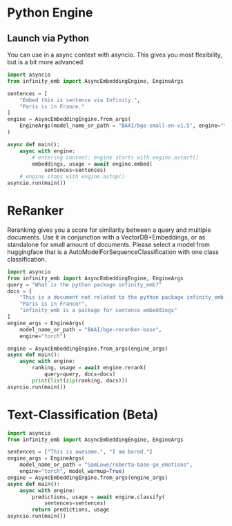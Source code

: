# Python Engine 

## Launch via Python

You can use in a async context with asyncio. 
This gives you most flexibility, but is a bit more advanced.

```python
import asyncio
from infinity_emb import AsyncEmbeddingEngine, EngineArgs

sentences = [
    "Embed this is sentence via Infinity.",
    "Paris is in France."
]
engine = AsyncEmbeddingEngine.from_args(
    EngineArgs(model_name_or_path = "BAAI/bge-small-en-v1.5", engine="torch")
)

async def main(): 
    async with engine: 
        # entering context: engine starts with engine.astart()
        embeddings, usage = await engine.embed(
            sentences=sentences)
    # engine stops with engine.astop()
asyncio.run(main())
```

# ReRanker

Reranking gives you a score for similarity between a query and multiple documents. 
Use it in conjunction with a VectorDB+Embeddings, or as standalone for small amount of documents.
Please select a model from huggingface that is a AutoModelForSequenceClassification with one class classification.

```python
import asyncio
from infinity_emb import AsyncEmbeddingEngine, EngineArgs
query = "What is the python package infinity_emb?"
docs = [
    "This is a document not related to the python package infinity_emb, hence...", 
    "Paris is in France!",
    "infinity_emb is a package for sentence embeddings"
]
engine_args = EngineArgs(
    model_name_or_path = "BAAI/bge-reranker-base", 
    engine="torch")

engine = AsyncEmbeddingEngine.from_args(engine_args)
async def main(): 
    async with engine:
        ranking, usage = await engine.rerank(
            query=query, docs=docs)
        print(list(zip(ranking, docs)))
asyncio.run(main())
```

# Text-Classification (Beta)
  
```python
import asyncio
from infinity_emb import AsyncEmbeddingEngine, EngineArgs

sentences = ["This is awesome.", "I am bored."]
engine_args = EngineArgs(
    model_name_or_path = "SamLowe/roberta-base-go_emotions", 
    engine="torch", model_warmup=True)
engine = AsyncEmbeddingEngine.from_args(engine_args)
async def main(): 
    async with engine:
        predictions, usage = await engine.classify(
            sentences=sentences)
        return predictions, usage
asyncio.run(main())
```
